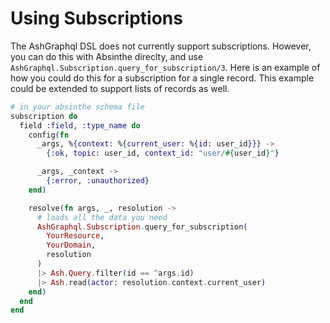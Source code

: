 # Using Subscriptions

The AshGraphql DSL does not currently support subscriptions. However, you can do this with Absinthe direclty, and use `AshGraphql.Subscription.query_for_subscription/3`. Here is an example of how you could do this for a subscription for a single record. This example could be extended to support lists of records as well.

```elixir
# in your absinthe schema file
subscription do
  field :field, :type_name do
    config(fn
      _args, %{context: %{current_user: %{id: user_id}}} ->
        {:ok, topic: user_id, context_id: "user/#{user_id}"}

      _args, _context ->
        {:error, :unauthorized}
    end)

    resolve(fn args, _, resolution ->
      # loads all the data you need
      AshGraphql.Subscription.query_for_subscription(
        YourResource,
        YourDomain,
        resolution
      )
      |> Ash.Query.filter(id == ^args.id)
      |> Ash.read(actor: resolution.context.current_user)
    end)
  end
end
```
